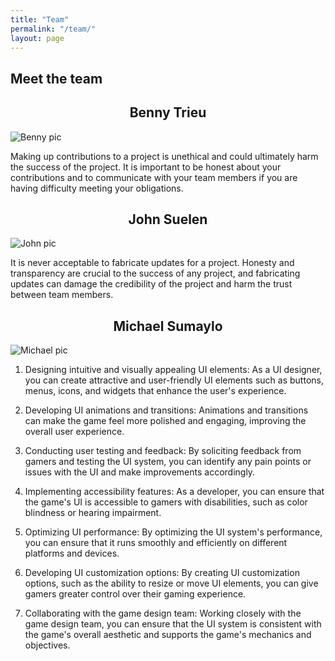 ```yaml
---
title: "Team"
permalink: "/team/"
layout: page
---
```


## Meet the team

<h2 style="text-align: center;">Benny Trieu</h2>

![Benny pic](https://avatars.githubusercontent.com/u/76574420?v=4)

Making up contributions to a project is unethical and could ultimately harm the success of the project. It is important to be honest about your contributions and to communicate with your team members if you are having difficulty meeting your obligations.

<h2 style="text-align: center;">John Suelen</h2>

![John pic](https://cdn.discordapp.com/attachments/439263167013584898/1080380362338881626/asd.jpg)

It is never acceptable to fabricate updates for a project. Honesty and transparency are crucial to the success of any project, and fabricating updates can damage the credibility of the project and harm the trust between team members.

<h2 style="text-align: center;">Michael Sumaylo</h2>

![Michael pic](https://avatars.githubusercontent.com/u/97885062?v=4)

1. Designing intuitive and visually appealing UI elements: As a UI designer, you can create attractive and user-friendly UI elements such as buttons, menus, icons, and widgets that enhance the user's experience.

2. Developing UI animations and transitions: Animations and transitions can make the game feel more polished and engaging, improving the overall user experience.

3. Conducting user testing and feedback: By soliciting feedback from gamers and testing the UI system, you can identify any pain points or issues with the UI and make improvements accordingly.

4. Implementing accessibility features: As a developer, you can ensure that the game's UI is accessible to gamers with disabilities, such as color blindness or hearing impairment.

5. Optimizing UI performance: By optimizing the UI system's performance, you can ensure that it runs smoothly and efficiently on different platforms and devices.

6. Developing UI customization options: By creating UI customization options, such as the ability to resize or move UI elements, you can give gamers greater control over their gaming experience.

7. Collaborating with the game design team: Working closely with the game design team, you can ensure that the UI system is consistent with the game's overall aesthetic and supports the game's mechanics and objectives.